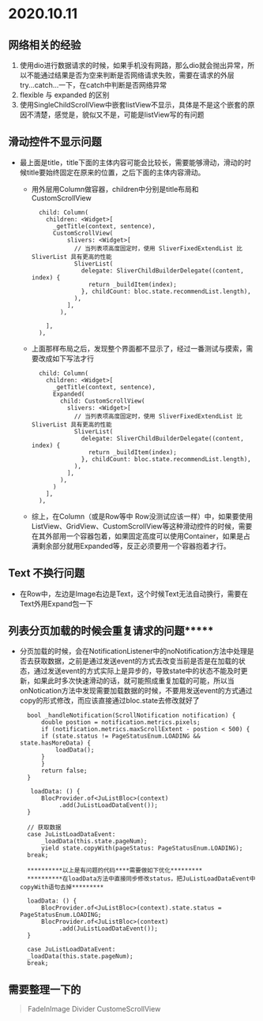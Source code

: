 # 2020.10.11

## 网络相关的经验
1. 使用dio进行数据请求的时候，如果手机没有网路，那么dio就会抛出异常，所以不能通过结果是否为空来判断是否网络请求失败，需要在请求的外层try...catch...一下，在catch中判断是否网络异常
2. flexible 与 expanded 的区别
3. 使用SingleChildScrollView中嵌套listView不显示，具体是不是这个嵌套的原因不清楚，感觉是，貌似又不是，可能是listView写的有问题

## 滑动控件不显示问题
* 最上面是title，title下面的主体内容可能会比较长，需要能够滑动，滑动的时候title要始终固定在原来的位置，之后下面的主体内容滑动。
  * 用外层用Column做容器，children中分别是title布局和CustomScrollView

          child: Column(
            children: <Widget>[
              _getTitle(context, sentence),
              CustomScrollView(
                  slivers: <Widget>[
                    // 当列表项高度固定时，使用 SliverFixedExtendList 比 SliverList 具有更高的性能
                    SliverList(
                      delegate: SliverChildBuilderDelegate((content, index) {
                        return _buildItem(index);
                      }, childCount: bloc.state.recommendList.length),
                    ),
                  ],
                ),
              
            ],
          ),

  * 上面那样布局之后，发现整个界面都不显示了，经过一番测试与摸索，需要改成如下写法才行


          child: Column(
            children: <Widget>[
              _getTitle(context, sentence),
              Expanded(
                child: CustomScrollView(
                  slivers: <Widget>[
                    // 当列表项高度固定时，使用 SliverFixedExtendList 比 SliverList 具有更高的性能
                    SliverList(
                      delegate: SliverChildBuilderDelegate((content, index) {
                        return _buildItem(index);
                      }, childCount: bloc.state.recommendList.length),
                    ),
                  ],
                ),
              )
            ],
          ),

  *  综上，在Column（或是Row等中 Row没测试应该一样）中，如果要使用ListView、GridView、CustomScrollView等这种滑动控件的时候，需要在其外部用一个容器包着，如果固定高度可以使用Container，如果是占满剩余部分就用Expanded等，反正必须要用一个容器抱着才行。

## Text 不换行问题
* 在Row中，左边是Image右边是Text，这个时候Text无法自动换行，需要在Text外用Expand包一下

## 列表分页加载的时候会重复请求的问题*****
* 分页加载的时候，会在NotificationListener中的noNotification方法中处理是否去获取数据，之前是通过发送event的方式去改变当前是否是在加载的状态，通过发送event的方式实际上是异步的，导致state中的状态不能及时更新，如果此时多次快速滑动的话，就可能照成重复加载的可能，所以当onNotication方法中发现需要加载数据的时候，不要用发送event的方式通过copy的形式修改，而应该直接通过bloc.state去修改就好了

        bool _handleNotification(ScrollNotification notification) {
            double postion = notification.metrics.pixels;
            if (notification.metrics.maxScrollExtent - postion < 500) {
            if (state.status != PageStatusEnum.LOADING && state.hasMoreData) {
                loadData();
            }
            }
            return false;
        }

         loadData: () {
            BlocProvider.of<JuListBloc>(context)
                 .add(JuListLoadDataEvent());
        }

        // 获取数据
        case JuListLoadDataEvent:
            _loadData(this.state.pageNum);
            yield state.copyWith(pageStatus: PageStatusEnum.LOADING);
        break;

        **********以上是有问题的代码****需要做如下优化*********
        **********在loadData方法中直接同步修改status，把JuListLoadDataEvent中copyWith语句去掉*********

        loadData: () {
            BlocProvider.of<JuListBloc>(context).state.status = PageStatusEnum.LOADING;
            BlocProvider.of<JuListBloc>(context)
                 .add(JuListLoadDataEvent());
        }

        case JuListLoadDataEvent:
        _loadData(this.state.pageNum);
        break;



## 需要整理一下的
> FadeInImage
> Divider
> CustomeScrollView